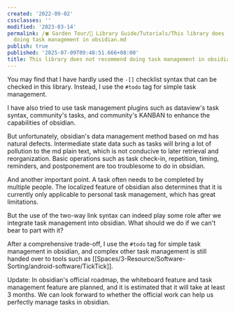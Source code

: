 ```yaml
---
created: '2022-09-02'
cssclasses: ''
modified: '2023-03-14'
permalink: /🍀 Garden Tour/🧰 Library Guide/Tutorials/This library does not recommend
  doing task management in obsidian.md
publish: true
published: '2025-07-09T09:48:51.666+08:00'
title: This library does not recommend doing task management in obsidian
---
```

You may find that I have hardly used the `-[]` checklist syntax that can be checked in this library. Instead, I use the `#todo` tag for simple task management.

I have also tried to use task management plugins such as dataview's task syntax, community's tasks, and community's KANBAN to enhance the capabilities of obsidian.

But unfortunately, obsidian's data management method based on md has natural defects. Intermediate state data such as tasks will bring a lot of pollution to the md plain text, which is not conducive to later retrieval and reorganization. Basic operations such as task check-in, repetition, timing, reminders, and postponement are too troublesome to do in obsidian.

And another important point. A task often needs to be completed by multiple people. The localized feature of obsidian also determines that it is currently only applicable to personal task management, which has great limitations.

But the use of the two-way link syntax can indeed play some role after we integrate task management into obsidian. What should we do if we can't bear to part with it?

After a comprehensive trade-off, I use the `#todo` tag for simple task management in obsidian, and complex other task management is still handed over to tools such as [[Spaces/3-Resource/Software-Sorting/android-software/TickTick]].

Update: In obsidian's official roadmap, the whiteboard feature and task management feature are planned, and it is estimated that it will take at least 3 months. We can look forward to whether the official work can help us perfectly manage tasks in obsidian. 